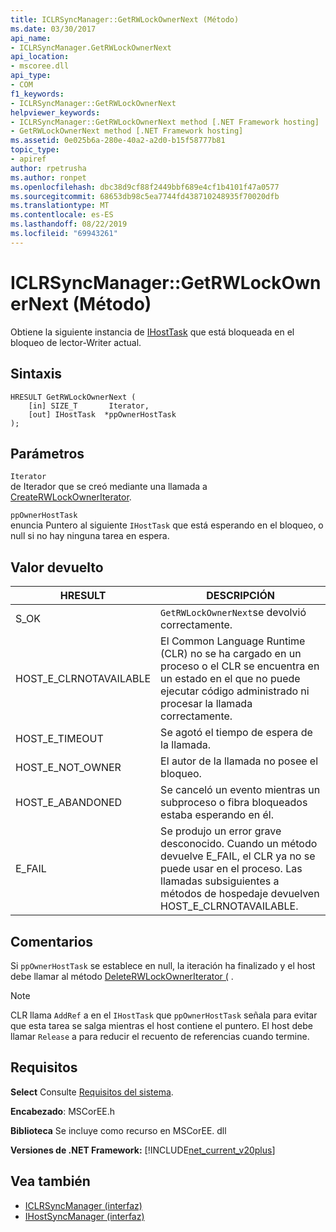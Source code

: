```yaml
---
title: ICLRSyncManager::GetRWLockOwnerNext (Método)
ms.date: 03/30/2017
api_name:
- ICLRSyncManager.GetRWLockOwnerNext
api_location:
- mscoree.dll
api_type:
- COM
f1_keywords:
- ICLRSyncManager::GetRWLockOwnerNext
helpviewer_keywords:
- ICLRSyncManager::GetRWLockOwnerNext method [.NET Framework hosting]
- GetRWLockOwnerNext method [.NET Framework hosting]
ms.assetid: 0e025b6a-280e-40a2-a2d0-b15f58777b81
topic_type:
- apiref
author: rpetrusha
ms.author: ronpet
ms.openlocfilehash: dbc38d9cf88f2449bbf689e4cf1b4101f47a0577
ms.sourcegitcommit: 68653db98c5ea7744fd438710248935f70020dfb
ms.translationtype: MT
ms.contentlocale: es-ES
ms.lasthandoff: 08/22/2019
ms.locfileid: "69943261"
---
```

# <a name="iclrsyncmanagergetrwlockownernext-method"></a>ICLRSyncManager::GetRWLockOwnerNext (Método)
Obtiene la siguiente instancia de [IHostTask](../../../../docs/framework/unmanaged-api/hosting/ihosttask-interface.md) que está bloqueada en el bloqueo de lector-Writer actual.  
  
## <a name="syntax"></a>Sintaxis  
  
```  
HRESULT GetRWLockOwnerNext (  
    [in] SIZE_T       Iterator,  
    [out] IHostTask  *ppOwnerHostTask  
);  
```  
  
## <a name="parameters"></a>Parámetros  
 `Iterator`  
 de Iterador que se creó mediante una llamada a [CreateRWLockOwnerIterator](../../../../docs/framework/unmanaged-api/hosting/iclrsyncmanager-createrwlockowneriterator-method.md).  
  
 `ppOwnerHostTask`  
 enuncia Puntero al siguiente `IHostTask` que está esperando en el bloqueo, o null si no hay ninguna tarea en espera.  
  
## <a name="return-value"></a>Valor devuelto  
  
|HRESULT|DESCRIPCIÓN|  
|-------------|-----------------|  
|S_OK|`GetRWLockOwnerNext`se devolvió correctamente.|  
|HOST_E_CLRNOTAVAILABLE|El Common Language Runtime (CLR) no se ha cargado en un proceso o el CLR se encuentra en un estado en el que no puede ejecutar código administrado ni procesar la llamada correctamente.|  
|HOST_E_TIMEOUT|Se agotó el tiempo de espera de la llamada.|  
|HOST_E_NOT_OWNER|El autor de la llamada no posee el bloqueo.|  
|HOST_E_ABANDONED|Se canceló un evento mientras un subproceso o fibra bloqueados estaba esperando en él.|  
|E_FAIL|Se produjo un error grave desconocido. Cuando un método devuelve E_FAIL, el CLR ya no se puede usar en el proceso. Las llamadas subsiguientes a métodos de hospedaje devuelven HOST_E_CLRNOTAVAILABLE.|  
  
## <a name="remarks"></a>Comentarios  
 Si `ppOwnerHostTask` se establece en null, la iteración ha finalizado y el host debe llamar al método [DeleteRWLockOwnerIterator (](../../../../docs/framework/unmanaged-api/hosting/iclrsyncmanager-deleterwlockowneriterator-method.md) .  
  
> [!NOTE]
> CLR llama `AddRef` a en el `IHostTask` que `ppOwnerHostTask` señala para evitar que esta tarea se salga mientras el host contiene el puntero. El host debe llamar `Release` a para reducir el recuento de referencias cuando termine.  
  
## <a name="requirements"></a>Requisitos  
 **Select** Consulte [Requisitos del sistema](../../../../docs/framework/get-started/system-requirements.md).  
  
 **Encabezado**: MSCorEE.h  
  
 **Biblioteca** Se incluye como recurso en MSCorEE. dll  
  
 **Versiones de .NET Framework:** [!INCLUDE[net_current_v20plus](../../../../includes/net-current-v20plus-md.md)]  
  
## <a name="see-also"></a>Vea también

- [ICLRSyncManager (interfaz)](../../../../docs/framework/unmanaged-api/hosting/iclrsyncmanager-interface.md)
- [IHostSyncManager (interfaz)](../../../../docs/framework/unmanaged-api/hosting/ihostsyncmanager-interface.md)
